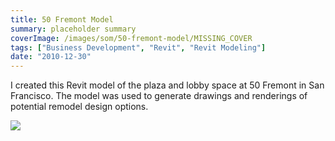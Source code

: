 ```yaml
---
title: 50 Fremont Model
summary: placeholder summary
coverImage: /images/som/50-fremont-model/MISSING_COVER
tags: ["Business Development", "Revit", "Revit Modeling"]
date: "2010-12-30"
---
```


I created this Revit model of the plaza and lobby space at 50 Fremont in San Francisco. The model was used to generate drawings and renderings of potential remodel design options.

![](50-Fremont-Lobby-Phase-5-Color-Extended.jpg)
